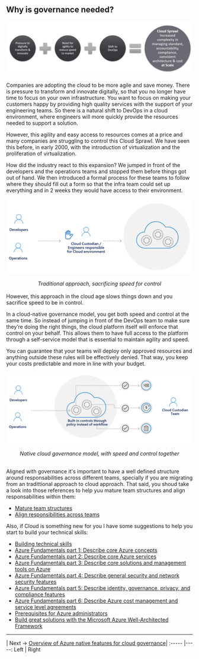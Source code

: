 ## Why is governance needed?

![Why is governance needed?](../images/governance-needed.png)

Companies are adopting the cloud to be more agile and save money. There is pressure to transform and innovate digitally, so that you no longer have time to focus on your own infrastructure. You want to focus on making your customers happy by providing high quality services with the support of your engineering teams. So there is a natural shift to DevOps in a cloud environment, where engineers will more quickly provide the resources needed to support a solution.

However, this agility and easy access to resources comes at a price and many companies are struggling to control this Cloud Sprawl. We have seen this before, in early 2000, with the introduction of virtualization and the proliferation of virtualization.

How did the industry react to this expansion? We jumped in front of the developers and the operations teams and stopped them before things got out of hand. We then introduced a formal process for these teams to follow where they should fill out a form so that the infra team could set up everything and in 2 weeks they would have access to their environment.

![traditional-approach](../images/traditional-approach.png)
<div align="center"><em>Traditional approach, sacrificing speed for control</em></div>
<br>
However, this approach in the cloud age slows things down and you sacrifice speed to be in control.

In a cloud-native governance model, you get both speed and control at the same time. So instead of jumping in front of the DevOps team to make sure they’re doing the right things, the cloud platform itself will enforce that control on your behalf. This allows them to have full access to the platform through a self-service model that is essential to maintain agility and speed.

You can guarantee that your teams will deploy only approved resources and anything outside these rules will be effectively denied. That way, you keep your costs predictable and more in line with your budget.

![cloud-governance-approach](../images/cloud-governance-approach.png)
<div align="center"><em>Native cloud governance model, with speed and control together</em></div>
<br>

Aligned with governance it's important to have a well defined structure around responsabilities across different teams, specially if you are migrating from an tradittional approach to cloud approach. That said, you shoud take a look into those references to help yuu mature team structures and align responsabilities within them:

* [Mature team structures](https://docs.microsoft.com/en-us/azure/cloud-adoption-framework/organize/organization-structures)
* [Align responsibilities across teams](https://docs.microsoft.com/en-us/azure/cloud-adoption-framework/organize/raci-alignment)

Also, if Cloud is something new for you I have some suggestions to help you start to build your technical skills:

* [Building technical skills](https://docs.microsoft.com/en-us/azure/cloud-adoption-framework/organize/suggested-skills)
* [Azure Fundamentals part 1: Describe core Azure concepts](https://docs.microsoft.com/en-us/learn/paths/az-900-describe-cloud-concepts/)
* [Azure Fundamentals part 2: Describe core Azure services](https://docs.microsoft.com/en-us/learn/paths/az-900-describe-core-azure-services/)
* [Azure Fundamentals part 3: Describe core solutions and management tools on Azure](https://docs.microsoft.com/en-us/learn/paths/az-900-describe-core-solutions-management-tools-azure/)
* [Azure Fundamentals part 4: Describe general security and network security features](https://docs.microsoft.com/en-us/learn/paths/az-900-describe-general-security-network-security-features/)
* [Azure Fundamentals part 5: Describe identity, governance, privacy, and compliance features](https://docs.microsoft.com/en-us/learn/paths/az-900-describe-identity-governance-privacy-compliance-features/)
* [Azure Fundamentals part 6: Describe Azure cost management and service level agreements](https://docs.microsoft.com/en-us/learn/paths/az-900-describe-azure-cost-management-service-level-agreements/)
* [Prerequisites for Azure administrators](https://docs.microsoft.com/en-us/learn/paths/azure-administrator-prerequisites/)
* [Build great solutions with the Microsoft Azure Well-Architected Framework](https://docs.microsoft.com/en-us/learn/paths/azure-well-architected-framework/)

---

| Next → [Overview of Azure native features for cloud governance](/guide/overview-native-features.md)| 
:----- |-----:
Left   | Right





